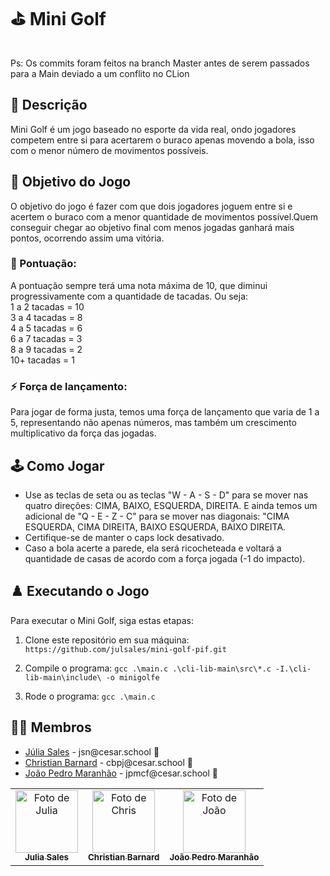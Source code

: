 # ⛳ Mini Golf
<br>
Ps: Os commits foram feitos na branch Master antes de serem passados para a Main deviado a um conflito no CLion

## 📄 Descrição

Mini Golf é um jogo baseado no esporte da vida real, ondo jogadores competem entre si para acertarem o buraco apenas movendo a bola, isso com o menor número de movimentos possíveis.

## 🎲 Objetivo do Jogo

O objetivo do jogo é fazer com que dois jogadores joguem entre si e acertem o buraco com a menor quantidade de movimentos possível.Quem conseguir chegar ao objetivo final com menos jogadas ganhará mais pontos, ocorrendo assim uma vitória.

### 👾 Pontuação:

A pontuação sempre terá uma nota máxima de 10, que diminui progressivamente com a quantidade de tacadas.
Ou seja:
<br>
1 a 2 tacadas = 10
<br>
3 a 4 tacadas = 8
<br>
4 a 5 tacadas = 6
<br>
6 a 7 tacadas = 3
<br>
8 a 9 tacadas = 2
<br>
10+ tacadas = 1
<br>

### ⚡️ Força de lançamento:

Para jogar de forma justa, temos uma força de lançamento que varia de 1 a 5, representando não apenas números, mas também um crescimento multiplicativo da força das jogadas.

## 🕹️ Como Jogar

- Use as teclas de seta ou as teclas "W - A - S - D" para se mover nas quatro direções: CIMA, BAIXO, ESQUERDA, DIREITA. E ainda temos um adicional de "Q - E - Z - C" para se mover nas diagonais: "CIMA ESQUERDA, CIMA DIREITA, BAIXO ESQUERDA, BAIXO DIREITA.
- Certifique-se de manter o caps lock desativado.
- Caso a bola acerte a parede, ela será ricocheteada e voltará a quantidade de casas de acordo com a força jogada (-1 do impacto).

## ♟️ Executando o Jogo

Para executar o Mini Golf, siga estas etapas:

1. Clone este repositório em sua máquina: `https://github.com/julsales/mini-golf-pif.git`

2. Compile o programa: `gcc .\main.c .\cli-lib-main\src\*.c -I.\cli-lib-main\include\ -o minigolfe`

3. Rode o programa: `gcc .\main.c`

## 👩‍💻 Membros

<ul>
  <li>
    <a href="https://github.com/julsales">Júlia Sales</a> - 
    jsn@cesar.school 📩
  </li>
  <li>
    <a href="https://github.com/hsspedro">Christian Barnard</a> -
    cbpj@cesar.school 📩
  </li>
  <li>
    <a href="https://github.com/Sofia-Saraiva">João Pedro Maranhão</a> -
    jpmcf@cesar.school 📩
  </li>
</ul>

<table>
  <tr>
    <td align="center">
      <a href="https://github.com/julsales">
        <img src="https://avatars.githubusercontent.com/julsales" width="100px;" alt="Foto de Julia"/><br>
        <sub>
          <b>Julia Sales</b>
        </sub>
      </a>
    </td>
    <td align="center">
      <a href="https://github.com/chrisdrakon">
        <img src="https://avatars.githubusercontent.com/chrisdrakon" width="100px;" alt="Foto de Chris"/><br>
        <sub>
          <b>Christian Barnard</b>
        </sub>
      </a>
    </td>
    <td align="center">
       <a href="https://github.com/Jpmaranhao">
        <img src="https://avatars3.githubusercontent.com/Jpmaranhao" width="100px;" alt="Foto de João"/><br>
        <sub>
          <b>João Pedro Maranhão</b>
        </sub>
      </a>
    </td>
  </tr>
</table>

